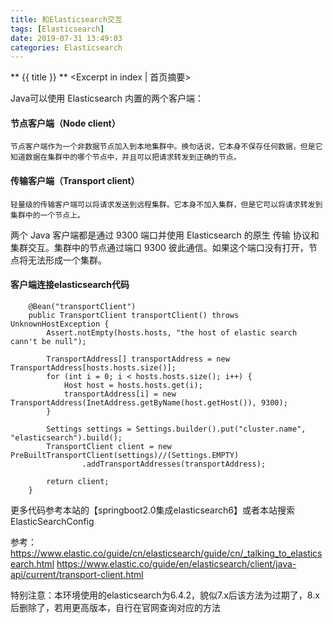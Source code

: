 ```yaml
---
title: 和Elasticsearch交互
tags: [Elasticsearch]
date: 2019-07-31 13:49:03
categories: Elasticsearch
---
```

** {{ title }} ** <Excerpt in index | 首页摘要>


<!-- more -->

 Java可以使用 Elasticsearch 内置的两个客户端：
 
#### 节点客户端（Node client）
    节点客户端作为一个非数据节点加入到本地集群中。换句话说，它本身不保存任何数据，但是它知道数据在集群中的哪个节点中，并且可以把请求转发到正确的节点。 
#### 传输客户端（Transport client）
    轻量级的传输客户端可以将请求发送到远程集群。它本身不加入集群，但是它可以将请求转发到集群中的一个节点上。 

两个 Java 客户端都是通过 9300 端口并使用 Elasticsearch 的原生 传输 协议和集群交互。集群中的节点通过端口 9300 彼此通信。如果这个端口没有打开，节点将无法形成一个集群。

#### 客户端连接elasticsearch代码
```
    @Bean("transportClient")
    public TransportClient transportClient() throws UnknownHostException {
        Assert.notEmpty(hosts.hosts, "the host of elastic search cann't be null");

        TransportAddress[] transportAddress = new TransportAddress[hosts.hosts.size()];
        for (int i = 0; i < hosts.hosts.size(); i++) {
            Host host = hosts.hosts.get(i);
            transportAddress[i] = new TransportAddress(InetAddress.getByName(host.getHost()), 9300);
        }

        Settings settings = Settings.builder().put("cluster.name", "elasticsearch").build();
        TransportClient client = new PreBuiltTransportClient(settings)//(Settings.EMPTY)
                .addTransportAddresses(transportAddress);

        return client;
    }
```
更多代码参考本站的【springboot2.0集成elasticsearch6】或者本站搜索ElasticSearchConfig

参考：
https://www.elastic.co/guide/cn/elasticsearch/guide/cn/_talking_to_elasticsearch.html
https://www.elastic.co/guide/en/elasticsearch/client/java-api/current/transport-client.html
 
特别注意：本环境使用的elasticsearch为6.4.2，貌似7.x后该方法为过期了，8.x后删除了，若用更高版本，自行在官网查询对应的方法
